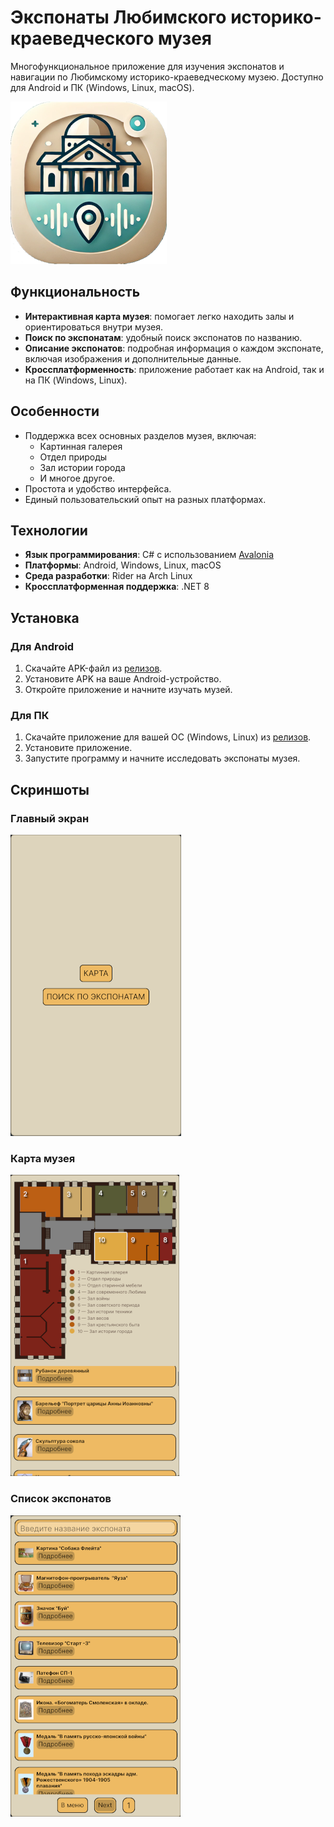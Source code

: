 
# Экспонаты Любимского историко-краеведческого музея

Многофункциональное приложение для изучения экспонатов и навигации по Любимскому историко-краеведческому музею. Доступно для Android и ПК (Windows, Linux, macOS).

![Скриншот приложения](screenshots/icon_guide.png)

## Функциональность
- **Интерактивная карта музея**: помогает легко находить залы и ориентироваться внутри музея.
- **Поиск по экспонатам**: удобный поиск экспонатов по названию.
- **Описание экспонатов**: подробная информация о каждом экспонате, включая изображения и дополнительные данные.
- **Кроссплатформенность**: приложение работает как на Android, так и на ПК (Windows, Linux).

## Особенности
- Поддержка всех основных разделов музея, включая:
  - Картинная галерея
  - Отдел природы
  - Зал истории города
  - И многое другое.
- Простота и удобство интерфейса.
- Единый пользовательский опыт на разных платформах.


## Технологии
- **Язык программирования**: C# с использованием [Avalonia](https://avaloniaui.net/)
- **Платформы**: Android, Windows, Linux, macOS
- **Среда разработки**: Rider на Arch Linux
- **Кроссплатформенная поддержка**: .NET 8

## Установка
### Для Android
1. Скачайте APK-файл из [релизов](https://github.com/X-Jedi-Knight-X/Guide-for-museum/releases/tag/1.0).
2. Установите APK на ваше Android-устройство.
3. Откройте приложение и начните изучать музей.

### Для ПК
1. Скачайте приложение для вашей ОС (Windows, Linux) из [релизов](https://github.com/X-Jedi-Knight-X/Guide-for-museum/releases/tag/1.0).
2. Установите приложение.
3. Запустите программу и начните исследовать экспонаты музея.

## Скриншоты
### Главный экран
![Главный экран](screenshots/menu.png)

### Карта музея
![Карта музея](screenshots/map.png)

### Список экспонатов
![Список экспонатов](screenshots/exhibits.png)


